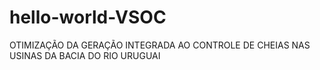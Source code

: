 # hello-world-VSOC
OTIMIZAÇÃO DA GERAÇÃO INTEGRADA AO CONTROLE DE CHEIAS NAS USINAS DA BACIA DO RIO URUGUAI
